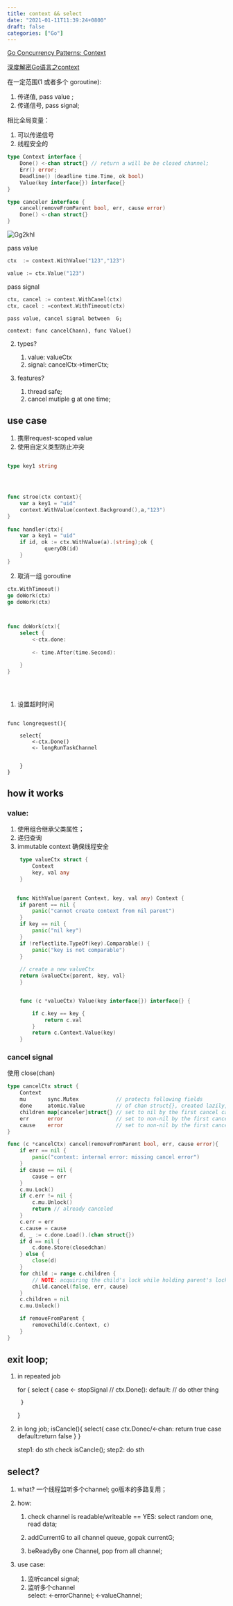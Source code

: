 ```yaml
---
title: context && select
date: "2021-01-11T11:39:24+0800"
draft: false
categories: ["Go"]
---
```

[Go Concurrency Patterns: Context](https://blog.golang.org/context)

[深度解密Go语言之context](https://zhuanlan.zhihu.com/p/68792989)

在一定范围(1 或者多个 goroutine): 
1.  传递值, pass value ;
2. 传递信号, pass signal;

相比全局变量：
1.  可以传递信号
2.  线程安全的 


```go
type Context interface {
    Done() <-chan struct{} // return a will be be closed channel;
    Err() error;
    Deadline() (deadline time.Time, ok bool)
    Value(key interface{}) interface{}
}

type canceler interface {
	cancel(removeFromParent bool, err, cause error)
	Done() <-chan struct{}
}
```
![Gg2khI](https://cdn.jsdelivr.net/gh/atony2099/imgs@master/20211113/Gg2khI.jpg)


pass value

```go
ctx  := context.WithValue("123","123")

value := ctx.Value("123")

```


pass signal

```go
ctx, cancel := context.WithCanel(ctx)
ctx, cacel : =context.WithTimeout(ctx)
```



    pass value, cancel signal between  G;

    context: func cancelChann), func Value()

2. types?
    1.   value: valueCtx
    2.   signal:  cancelCtx->timerCtx;

3. features?
   1. thread safe; 
   2. cancel mutiple g at one time;


## use case
1. 携带request-scoped  value 
2. 使用自定义类型防止冲突

```go

type key1 string




func stroe(ctx context){
	var a key1 = "uid"
	context.WithValue(context.Background(),a,"123")
}
 
func handler(ctx){
	var a key1 = "uid"
	if id, ok := ctx.WithValue(a).(string);ok {
			queryDB(id)
	}
}
```


2. 取消一组 goroutine   

```go
ctx.WithTimeout()
go doWork(ctx)
go doWork(ctx)



func doWork(ctx){
	select {
		<-ctx.done:
			
		<- time.After(time.Second):

	}
}





```

1. 设置超时时间
```

func longrequest(){

	select{
		<-ctx.Done()
		<- longRunTaskChannel
	
		
	}
}

```










## how it works
### value:
1. 使用组合继承父类属性；
2. 递归查询 
3.  immutable context 确保线程安全
```go
	type valueCtx struct {
		Context
		key, val any
	}
    

   func WithValue(parent Context, key, val any) Context {
	if parent == nil {
		panic("cannot create context from nil parent")
	}
	if key == nil {
		panic("nil key")
	}
	if !reflectlite.TypeOf(key).Comparable() {
		panic("key is not comparable")
	}
	
	// create a new valueCtx
	return &valueCtx{parent, key, val}
    }


    func (c *valueCtx) Value(key interface{}) interface{} {

	    if c.key == key {
		    return c.val
	    }
	    return c.Context.Value(key)
    }

```


### cancel  signal 
使用 close(chan)
```go
type cancelCtx struct {
	Context
	mu       sync.Mutex            // protects following fields
	done     atomic.Value          // of chan struct{}, created lazily, closed by first cancel call
	children map[canceler]struct{} // set to nil by the first cancel call
	err      error                 // set to non-nil by the first cancel call
	cause    error                 // set to non-nil by the first cancel call
}

func (c *cancelCtx) cancel(removeFromParent bool, err, cause error){
	if err == nil {
		panic("context: internal error: missing cancel error")
	}
	if cause == nil {
		cause = err
	}
	c.mu.Lock()
	if c.err != nil {
		c.mu.Unlock()
		return // already canceled
	}
	c.err = err
	c.cause = cause
	d, _ := c.done.Load().(chan struct{})
	if d == nil {
		c.done.Store(closedchan)
	} else {
		close(d)
	}
	for child := range c.children {
		// NOTE: acquiring the child's lock while holding parent's lock.
		child.cancel(false, err, cause)
	}
	c.children = nil
	c.mu.Unlock()

	if removeFromParent {
		removeChild(c.Context, c)
	}
}

```






## exit  loop;


1. in repeated job

    for {
        select {
          case  <- stopSignal // ctx.Done():
         default:
         // do other thing

        }
    }


2. in long  job;
    isCancle(){
        select{
       case ctx.Donec/<-chan: return true
       case default:return false
        }
    }
   

    step1: do sth
    check isCancle();
    step2: do sth



## select?
1. what?
   一个线程监听多个channel; go版本的多路复用；


2. how:
    
    1.  check channel is readable/writeable == YES: 
        select random one, read data;
    2. addCurrentG to all channel queue, gopak currentG;

    3. beReadyBy one Channel, pop from all channel;

3. use case:
    1. 监听cancel signal;
    2. 监听多个channel  
        select: 
            <-errorChannel;
            <-valueChannel;